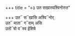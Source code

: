 +++
title = "०३ उत सखास्यश्विनोरुत"

+++
उत᳓ स᳓खासि अश्वि᳓नोर्  
उत᳓ माता᳓ ग᳓वाम् असि  
उतो᳓षो व᳓स्व ईशिषे